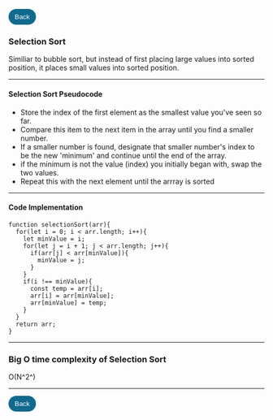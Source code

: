 [<button style="outline:none;border:none;border-radius:500px;padding: 8px 12px;cursor:pointer;background-color:#11698e;color:white;">Back</button>](README.md)
### Selection Sort
Similiar to bubble sort, but instead of first placing 
large values into sorted position, it places small values into sorted position.

---

#### Selection Sort Pseudocode

- Store the index of the first element as the smallest value you've seen so far.
- Compare this item to the next item in the array until you find a smaller number.
- If a smaller number is found, designate that smaller number's index to be the new 'minimum' and continue until the end of the array.
- if the minimum is not the value (index) you initially began with, swap the two values.
- Repeat this with the next element until the arrray is sorted
---

#### Code Implementation
```
function selectionSort(arr){
  for(let i = 0; i < arr.length; i++){
    let minValue = i;
    for(let j = i + 1; j < arr.length; j++){
      if(arr[j] < arr[minValue]){
        minValue = j;
      }
    }
    if(i !== minValue){
      const temp = arr[i];
      arr[i] = arr[minValue];
      arr[minValue] = temp;
    }
  }
  return arr;
}
```
---
### Big O time complexity of Selection Sort
O(N^2^)

---

[<button style="outline:none;border:none;border-radius:500px;padding: 8px 12px;cursor:pointer;background-color:#11698e;color:white;">Back</button>](README.md)
 
